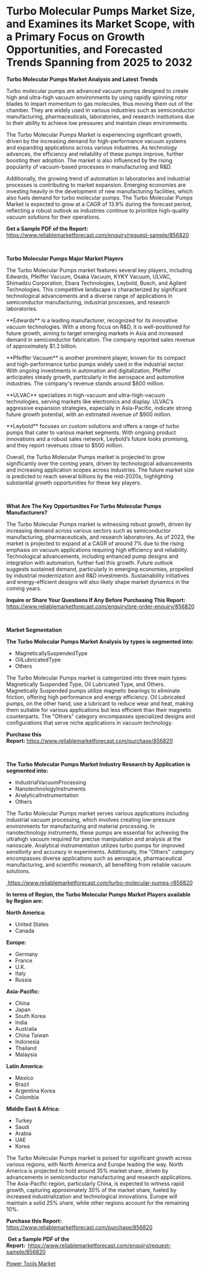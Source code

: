 <p><h1>Turbo Molecular Pumps Market Size, and Examines its Market Scope, with a Primary Focus on Growth Opportunities, and Forecasted Trends Spanning from 2025 to 2032</h1></p><p><strong>Turbo Molecular Pumps Market Analysis and Latest Trends</strong></p>
<p><p>Turbo molecular pumps are advanced vacuum pumps designed to create high and ultra-high vacuum environments by using rapidly spinning rotor blades to impart momentum to gas molecules, thus moving them out of the chamber. They are widely used in various industries such as semiconductor manufacturing, pharmaceuticals, laboratories, and research institutions due to their ability to achieve low pressures and maintain clean environments.</p><p>The Turbo Molecular Pumps Market is experiencing significant growth, driven by the increasing demand for high-performance vacuum systems and expanding applications across various industries. As technology advances, the efficiency and reliability of these pumps improve, further boosting their adoption. The market is also influenced by the rising popularity of vacuum-based processes in manufacturing and R&D.</p><p>Additionally, the growing trend of automation in laboratories and industrial processes is contributing to market expansion. Emerging economies are investing heavily in the development of new manufacturing facilities, which also fuels demand for turbo molecular pumps. The Turbo Molecular Pumps Market is expected to grow at a CAGR of 13.9% during the forecast period, reflecting a robust outlook as industries continue to prioritize high-quality vacuum solutions for their operations.</p></p>
<p><strong>Get a Sample PDF of the Report:&nbsp;</strong> <a href="https://www.reliablemarketforecast.com/enquiry/request-sample/856820?utm_campaign=1140&utm_medium=2&utm_source=Github&utm_content=ia&utm_term=16022025&utm_id=turbo-molecular-pumps">https://www.reliablemarketforecast.com/enquiry/request-sample/856820</a></p>
<p>&nbsp;</p>
<p><strong>Turbo Molecular Pumps Major Market Players</strong></p>
<p><p>The Turbo Molecular Pumps market features several key players, including Edwards, Pfeiffer Vacuum, Osaka Vacuum, KYKY Vacuum, ULVAC, Shimadzu Corporation, Ebara Technologies, Leybold, Busch, and Agilent Technologies. This competitive landscape is characterized by significant technological advancements and a diverse range of applications in semiconductor manufacturing, industrial processes, and research laboratories.</p><p>**Edwards** is a leading manufacturer, recognized for its innovative vacuum technologies. With a strong focus on R&D, it is well-positioned for future growth, aiming to target emerging markets in Asia and increased demand in semiconductor fabrication. The company reported sales revenue of approximately $1.2 billion.</p><p>**Pfeiffer Vacuum** is another prominent player, known for its compact and high-performance turbo pumps widely used in the industrial sector. With ongoing investments in automation and digitalization, Pfeiffer anticipates steady growth, particularly in the aerospace and automotive industries. The company's revenue stands around $600 million.</p><p>**ULVAC** specializes in high-vacuum and ultra-high-vacuum technologies, serving markets like electronics and display. ULVAC’s aggressive expansion strategies, especially in Asia-Pacific, indicate strong future growth potential, with an estimated revenue of $900 million.</p><p>**Leybold** focuses on custom solutions and offers a range of turbo pumps that cater to various market segments. With ongoing product innovations and a robust sales network, Leybold’s future looks promising, and they report revenues close to $500 million.</p><p>Overall, the Turbo Molecular Pumps market is projected to grow significantly over the coming years, driven by technological advancements and increasing application scopes across industries. The future market size is predicted to reach several billions by the mid-2020s, highlighting substantial growth opportunities for these key players.</p></p>
<p>&nbsp;</p>
<p><strong>What Are The Key Opportunities For Turbo Molecular Pumps Manufacturers?</strong></p>
<p><p>The Turbo Molecular Pumps market is witnessing robust growth, driven by increasing demand across various sectors such as semiconductor manufacturing, pharmaceuticals, and research laboratories. As of 2023, the market is projected to expand at a CAGR of around 7% due to the rising emphasis on vacuum applications requiring high efficiency and reliability. Technological advancements, including enhanced pump designs and integration with automation, further fuel this growth. Future outlook suggests sustained demand, particularly in emerging economies, propelled by industrial modernization and R&D investments. Sustainability initiatives and energy-efficient designs will also likely shape market dynamics in the coming years.</p></p>
<p><strong>Inquire or Share Your Questions If Any Before Purchasing This Report:</strong> <a href="https://www.reliablemarketforecast.com/enquiry/pre-order-enquiry/856820?utm_campaign=1140&utm_medium=2&utm_source=Github&utm_content=ia&utm_term=16022025&utm_id=turbo-molecular-pumps">https://www.reliablemarketforecast.com/enquiry/pre-order-enquiry/856820</a></p>
<p>&nbsp;</p>
<p><strong>Market Segmentation</strong></p>
<p><strong>The Turbo Molecular Pumps Market Analysis by types is segmented into:</strong></p>
<p><ul><li>MagneticallySuspendedType</li><li>OilLubricatedType</li><li>Others</li></ul></p>
<p><p>The Turbo Molecular Pumps market is categorized into three main types: Magnetically Suspended Type, Oil Lubricated Type, and Others. Magnetically Suspended pumps utilize magnetic bearings to eliminate friction, offering high performance and energy efficiency. Oil Lubricated pumps, on the other hand, use a lubricant to reduce wear and heat, making them suitable for various applications but less efficient than their magnetic counterparts. The "Others" category encompasses specialized designs and configurations that serve niche applications in vacuum technology.</p></p>
<p><strong>Purchase this Report:&nbsp;</strong><a href="https://www.reliablemarketforecast.com/purchase/856820?utm_campaign=1140&utm_medium=2&utm_source=Github&utm_content=ia&utm_term=16022025&utm_id=turbo-molecular-pumps">https://www.reliablemarketforecast.com/purchase/856820</a></p>
<p>&nbsp;</p>
<p><strong>The Turbo Molecular Pumps Market Industry Research by Application is segmented into:</strong></p>
<p><ul><li>IndustrialVacuumProcessing</li><li>NanotechnologyInstruments</li><li>AnalyticalInstrumentation</li><li>Others</li></ul></p>
<p><p>The Turbo Molecular Pumps market serves various applications including industrial vacuum processing, which involves creating low-pressure environments for manufacturing and material processing. In nanotechnology instruments, these pumps are essential for achieving the ultrahigh vacuum required for precise manipulation and analysis at the nanoscale. Analytical instrumentation utilizes turbo pumps for improved sensitivity and accuracy in experiments. Additionally, the "Others" category encompasses diverse applications such as aerospace, pharmaceutical manufacturing, and scientific research, all benefiting from reliable vacuum solutions.</p></p>
<p><a href="https://www.reliablemarketforecast.com/turbo-molecular-pumps-r856820?utm_campaign=1140&utm_medium=2&utm_source=Github&utm_content=ia&utm_term=16022025&utm_id=turbo-molecular-pumps">&nbsp;https://www.reliablemarketforecast.com/turbo-molecular-pumps-r856820</a></p>
<p><strong>In terms of Region, the Turbo Molecular Pumps Market Players available by Region are:</strong></p>
<p>
    <p> <strong> North America: </strong>
        <ul>
            <li>United States</li>
            <li>Canada</li>
        </ul>
        </p> 
    <p> <strong> Europe: </strong>
        <ul>
            <li>Germany</li>
            <li>France</li>
            <li>U.K.</li>
            <li>Italy</li>
            <li>Russia</li>
        </ul>
        </p> 
    <p> <strong> Asia-Pacific: </strong>
        <ul>
            <li>China</li>
            <li>Japan</li>
            <li>South Korea</li>
            <li>India</li>
            <li>Australia</li>
            <li>China Taiwan</li>
            <li>Indonesia</li>
            <li>Thailand</li>
            <li>Malaysia</li>
        </ul>
        </p> 
    <p> <strong> Latin America: </strong>
        <ul>
            <li>Mexico</li>
            <li>Brazil</li>
            <li>Argentina Korea</li>
            <li>Colombia</li>
        </ul>
        </p> 
    <p> <strong> Middle East & Africa: </strong>
        <ul>
            <li>Turkey</li>
            <li>Saudi</li>
            <li>Arabia</li>
            <li>UAE</li>
            <li>Korea</li>
        </ul>
    </p>
    </p>
<p><p>The Turbo Molecular Pumps market is poised for significant growth across various regions, with North America and Europe leading the way. North America is projected to hold around 35% market share, driven by advancements in semiconductor manufacturing and research applications. The Asia-Pacific region, particularly China, is expected to witness rapid growth, capturing approximately 30% of the market share, fueled by increased industrialization and technological innovations. Europe will maintain a solid 25% share, while other regions account for the remaining 10%.</p></p>
<p><strong>Purchase this Report: </strong><a href="https://www.reliablemarketforecast.com/purchase/856820?utm_campaign=1140&utm_medium=2&utm_source=Github&utm_content=ia&utm_term=16022025&utm_id=turbo-molecular-pumps">https://www.reliablemarketforecast.com/purchase/856820</a></p>
<p>&nbsp;<strong>Get a Sample PDF of the Report:&nbsp;&nbsp;</strong><a href="https://www.reliablemarketforecast.com/enquiry/request-sample/856820?utm_campaign=1140&utm_medium=2&utm_source=Github&utm_content=ia&utm_term=16022025&utm_id=turbo-molecular-pumps">https://www.reliablemarketforecast.com/enquiry/request-sample/856820</a></p>
<p><strong></strong></p>
<p><p><a href="https://github.com/AKSHATREPORTPRIME/Market-Research-Report-List-7/blob/main/power-tools-market.md?utm_campaign=1140&utm_medium=2&utm_source=Github&utm_content=ia&utm_term=16022025&utm_id=turbo-molecular-pumps">Power Tools Market</a></p></p>